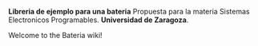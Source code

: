 **Libreria de ejemplo para una bateria**
Propuesta para la materia Sistemas Electronicos Programables. **Universidad de Zaragoza**.

Welcome to the Bateria wiki!


